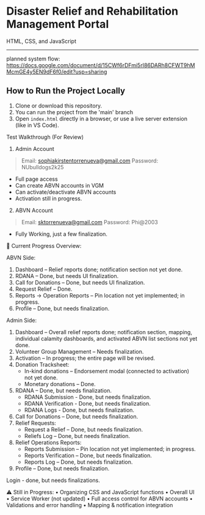 # Disaster Relief and Rehabilitation Management Portal
HTML, CSS, and JavaScript 

-----

planned system flow: https://docs.google.com/document/d/15CWf6rDFmi5rI86DARh8CFWT9hMMcmGE4y5EN9dF6f0/edit?usp=sharing

## How to Run the Project Locally
1. Clone or download this repository.
2. You can run the project from the 'main' branch
3. Open `index.html` directly in a browser, or use a live server extension (like in VS Code).

<!-- // ================================================== // -->
Test Walkthrough (For Review)
1. Admin Account
> Email: sophiakirstentorrenueva@gmail.com
> Password: NUbulldogs2k25
- Full page access
- Can create ABVN accounts in VGM
- Can activate/deactivate ABVN accounts
- Activation still in progress.

2. ABVN Account
> Email: sktorrenueva@gmail.com
> Password: Phi@2003
- Fully Working, just a few finalization.

<!-- // ================================================== // -->
📌 Current Progress Overview:

ABVN Side: 
1. Dashboard – Relief reports done; notification section not yet done.
2. RDANA – Done, but needs UI finalization.
3. Call for Donations – Done, but needs UI finalization.
4. Request Relief – Done.
5. Reports → Operation Reports – Pin location not yet implemented; in progress.
6. Profile – Done, but needs finalization.

Admin Side:
1. Dashboard – Overall relief reports done; notification section, mapping, individual calamity dashboards, and activated ABVN list sections not yet done.
2. Volunteer Group Management – Needs finalization.
3. Activation – In progress; the entire page will be revised.
4. Donation Tracksheet:
    - In-kind donations – Endorsement modal (connected to activation) not yet done.
    - Monetary donations – Done.
5. RDANA – Done, but needs finalization.
    - RDANA Submission - Done, but needs finalization.
    - RDANA Verification - Done, but needs finalization.
    - RDANA Logs - Done, but needs finalization.
6. Call for Donations – Done, but needs finalization.
7. Relief Requests:
    - Request a Relief – Done, but needs finalization.
    - Reliefs Log – Done, but needs finalization.
8. Relief Operations Reports:
    - Reports Submission – Pin location not yet implemented; in progress.
    - Reports Verification – Done, but needs finalization.
    - Reports Log – Done, but needs finalization.
9. Profile – Done, but needs finalization.

Login - done, but needs finalizations.

⚠️ Still in Progress:
• Organizing CSS and JavaScript functions
• Overall UI 
• Service Worker (not updated)
• Full access control for ABVN accounts
• Validations and error handling
• Mapping & notification integration